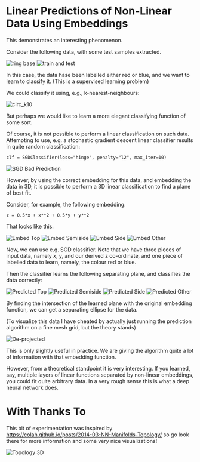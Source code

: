 # Linear Predictions of Non-Linear Data Using Embeddings

This demonstrates an interesting phenomenon. 

Consider the following data, with some test samples extracted. 

![ring base](https://github.com/mark-chimes/ml_stuff/blob/master/DISPLAY/linear-with-embed/pictures/sgd_ring_base.png)
![train and test](https://github.com/mark-chimes/ml_stuff/blob/master/DISPLAY/linear-with-embed/pictures/sgd_ring_train_and_test.png)

In this case, the data hase been labelled either red or blue, and we want to learn to classify it. (This is a supervised learning problem)

We could classify it using, e.g., k-nearest-neighbours: 

![circ_k10](https://github.com/mark-chimes/ml_stuff/blob/master/DISPLAY/knn/pictures/circ_k10.png)

But perhaps we would like to learn a more elegant classifying function of some sort.

Of course, it is not possible to perform a linear classification on such data. 
Attempting to use, e.g. a stochastic gradient descent linear classifier results in quite random classification: 

    clf = SGDClassifier(loss="hinge", penalty="l2", max_iter=10)

![SGD Bad Prediction](https://github.com/mark-chimes/ml_stuff/blob/master/DISPLAY/linear-with-embed/pictures/sgd_ring_bad_predict.png)

However, by using the correct embedding for this data, and embedding the data in 3D, 
it is possible to perform a 3D linear classification to find a plane of best fit. 

Consider, for example, the following embedding: 

    z = 0.5*x + x**2 + 0.5*y + y**2

That looks like this: 

![Embed Top](https://github.com/mark-chimes/ml_stuff/blob/master/DISPLAY/linear-with-embed/pictures/sgd-embed-top.png)
![Embed Semiside](https://github.com/mark-chimes/ml_stuff/blob/master/DISPLAY/linear-with-embed/pictures/sgd_embed_semiside.png)
![Embed Side](https://github.com/mark-chimes/ml_stuff/blob/master/DISPLAY/linear-with-embed/pictures/sgd_embed_side.png)
![Embed Other](https://github.com/mark-chimes/ml_stuff/blob/master/DISPLAY/linear-with-embed/pictures/sgd_embed_other.png)

Now, we can use e.g. SGD classifier. Note that we have three pieces of input data, namely x, y, and our derived z co-ordinate, 
and one piece of labelled data to learn, namely, the colour red or blue.

Then the classifier learns the following separating plane, and classifies the data correctly: 

![Predicted Top](https://github.com/mark-chimes/ml_stuff/blob/master/DISPLAY/linear-with-embed/pictures/sgd_ring_predicted_top.png)
![Predicted Semiside](https://github.com/mark-chimes/ml_stuff/blob/master/DISPLAY/linear-with-embed/pictures/sgd_ring_predicted_semiside.png)
![Predicted Side](https://github.com/mark-chimes/ml_stuff/blob/master/DISPLAY/linear-with-embed/pictures/sgd_ring_predicted_side.png)
![Predicted Other](https://github.com/mark-chimes/ml_stuff/blob/master/DISPLAY/linear-with-embed/pictures/sgd_ring_predicted_other.png)

By finding the intersection of the learned plane with the original embedding function, we can get a separating ellipse for the data.

(To visualize this data I have cheated by actually just running the prediction algorithm on a fine mesh grid, but the theory stands)

![De-projected](https://github.com/mark-chimes/ml_stuff/blob/master/DISPLAY/linear-with-embed/pictures/de-projected.png)

This is only slightly useful in practice. We are giving the algorithm quite a lot of information with that embedding function. 

However, from a theoretical standpoint it is very interesting. 
If you learned, say, multiple layers of linear functions separated by non-linear embeddings, you could fit quite arbitrary data. 
In a very rough sense this is what a deep neural network does. 

# With Thanks To 

This bit of experimentation was inspired by https://colah.github.io/posts/2014-03-NN-Manifolds-Topology/ so go look there for more information
and some very nice visualizations! 

![Topology 3D](https://colah.github.io/posts/2014-03-NN-Manifolds-Topology/img/topology_3d.png)


